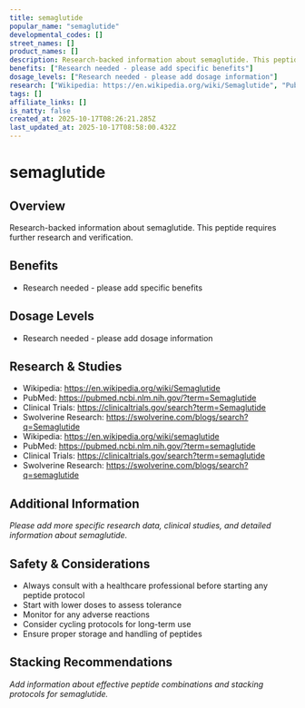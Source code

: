 ```yaml
---
title: semaglutide
popular_name: "semaglutide"
developmental_codes: []
street_names: []
product_names: []
description: Research-backed information about semaglutide. This peptide requires further research and verification.
benefits: ["Research needed - please add specific benefits"]
dosage_levels: ["Research needed - please add dosage information"]
research: ["Wikipedia: https://en.wikipedia.org/wiki/Semaglutide", "PubMed: https://pubmed.ncbi.nlm.nih.gov/?term=Semaglutide", "Clinical Trials: https://clinicaltrials.gov/search?term=Semaglutide", "Swolverine Research: https://swolverine.com/blogs/search?q=Semaglutide", "Wikipedia: https://en.wikipedia.org/wiki/semaglutide", "PubMed: https://pubmed.ncbi.nlm.nih.gov/?term=semaglutide", "Clinical Trials: https://clinicaltrials.gov/search?term=semaglutide", "Swolverine Research: https://swolverine.com/blogs/search?q=semaglutide"]
tags: []
affiliate_links: []
is_natty: false
created_at: 2025-10-17T08:26:21.285Z
last_updated_at: 2025-10-17T08:58:00.432Z
---
```


# semaglutide

## Overview
Research-backed information about semaglutide. This peptide requires further research and verification.

## Benefits
- Research needed - please add specific benefits

## Dosage Levels
- Research needed - please add dosage information

## Research & Studies
- Wikipedia: https://en.wikipedia.org/wiki/Semaglutide
- PubMed: https://pubmed.ncbi.nlm.nih.gov/?term=Semaglutide
- Clinical Trials: https://clinicaltrials.gov/search?term=Semaglutide
- Swolverine Research: https://swolverine.com/blogs/search?q=Semaglutide
- Wikipedia: https://en.wikipedia.org/wiki/semaglutide
- PubMed: https://pubmed.ncbi.nlm.nih.gov/?term=semaglutide
- Clinical Trials: https://clinicaltrials.gov/search?term=semaglutide
- Swolverine Research: https://swolverine.com/blogs/search?q=semaglutide

## Additional Information
*Please add more specific research data, clinical studies, and detailed information about semaglutide.*

## Safety & Considerations
- Always consult with a healthcare professional before starting any peptide protocol
- Start with lower doses to assess tolerance
- Monitor for any adverse reactions
- Consider cycling protocols for long-term use
- Ensure proper storage and handling of peptides

## Stacking Recommendations
*Add information about effective peptide combinations and stacking protocols for semaglutide.*
